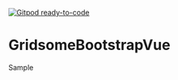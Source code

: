 [![Gitpod ready-to-code](https://img.shields.io/badge/Gitpod-ready--to--code-blue?logo=gitpod)](https://gitpod.io/#https://github.com/michzuerch/GridsomeBootstrapVue)

# GridsomeBootstrapVue
Sample
